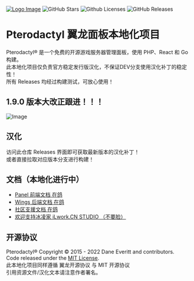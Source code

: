 [![Logo Image](https://s1.ax1x.com/2022/06/11/XgEqRP.png)](https://ilwork.cn)
![GitHub Stars](https://img.shields.io/github/stars/ilworkcn/pterodactyl-chinese-manual?style=for-the-badge)
![Github Licenses](https://img.shields.io/github/license/ilworkcn/pterodactyl-chinese-manual?style=for-the-badge)
![GitHub Releases](https://img.shields.io/github/license/ilworkcn/pterodactyl-chinese-manual/latest/total?style=for-the-badge)

# Pterodactyl 翼龙面板本地化项目  

Pterodactyl® 是一个免费的开源游戏服务器管理面板，使用 PHP、React 和 Go 构建。  
此本地化项目仅负责官方稳定发行版汉化，不保证DEV分支使用汉化补丁的稳定性！  
所有 Releases 均经过构建测试，可放心使用！  
## 1.9.0 版本大改正跟进！！！  
![Image](https://s1.ax1x.com/2022/06/27/jVJDaQ.png)  

## 汉化
访问此仓库 Releases 界面即可获取最新版本的汉化补丁！  
或者直接拉取对应版本分支进行构建！  

## 文档（本地化进行中）
* [Panel 前端文档 在鸽](https://pterodactyl.io/panel/1.0/getting_started.html)
* [Wings 后端文档 在鸽](https://pterodactyl.io/wings/1.0/installing.html)
* [社区支援文档 在鸽](https://pterodactyl.io/community/about.html)
* [欢迎支持冰凌家 iLwork.CN STUDIO （不要脸）](https://pterodactyl.io/panel/1.0/getting_started.html)

## 开源协议
Pterodactyl® Copyright © 2015 - 2022 Dane Everitt and contributors.  
Code released under the [MIT License](./LICENSE.md).  
此本地化项目同样遵循 翼龙开源协议 与 MIT 开源协议   
引用资源文件/汉化文本请注意作者署名。  

